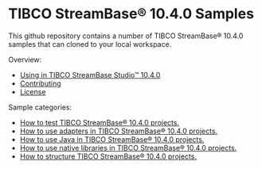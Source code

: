 # TIBCO StreamBase&reg; 10.4.0 Samples

This github repository contains a number of TIBCO StreamBase&reg; 10.4.0 samples that can cloned to your local workspace.

Overview:

* [Using in TIBCO StreamBase Studio&trade; 10.4.0](docs/studio.md)
* [Contributing](docs/contributing.md)
* [License](docs/LICENSE)

Sample categories:

* [How to test TIBCO StreamBase&reg; 10.4.0 projects.](testing)
* [How to use adapters in TIBCO StreamBase&reg; 10.4.0 projects.](adapter)
* [How to use Java in TIBCO StreamBase&reg; 10.4.0 projects.](java)
* [How to use native libraries in TIBCO StreamBase&reg; 10.4.0 projects.](nativelibrary)
* [How to structure TIBCO StreamBase&reg; 10.4.0 projects.](structure)
